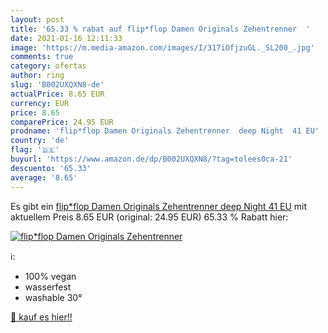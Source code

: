 ```yaml
---
layout: post
title: '65.33 % rabat auf flip*flop Damen Originals Zehentrenner  '
date: 2021-01-16 12:11:33
image: 'https://m.media-amazon.com/images/I/317iOfjzuGL._SL200_.jpg'
comments: true
category: ofertas
author: ring
slug: 'B002UXQXN8-de'
actualPrice: 8.65 EUR
currency: EUR
price: 8.65
comparePrice: 24.95 EUR
prodname: 'flip*flop Damen Originals Zehentrenner  deep Night  41 EU'
country: 'de'
flag: '🇩🇪'
buyurl: 'https://www.amazon.de/dp/B002UXQXN8/?tag=tolees0ca-21'
descuento: '65.33'
average: '8.65'
---
```


Es gibt ein [flip*flop Damen Originals Zehentrenner  deep Night  41 EU](https://www.amazon.de/dp/B002UXQXN8/?tag=tolees0ca-21) mit aktuellem Preis 8.65 EUR (original: 24.95 EUR) 65.33 % Rabatt hier:

[![flip*flop Damen Originals Zehentrenner  ](https://m.media-amazon.com/images/I/317iOfjzuGL._SL200_.jpg)](https://www.amazon.de/dp/B002UXQXN8/?tag=tolees0ca-21)

ℹ️:

- 100% vegan
- wasserfest
- washable 30°

[🛒 kauf es hier!!](https://www.amazon.de/dp/B002UXQXN8/?tag=tolees0ca-21)
